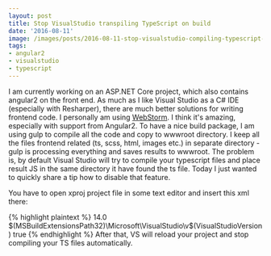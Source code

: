 ```yaml
---
layout: post
title: Stop VisualStudio transpiling TypeScript on build
date: '2016-08-11'
image: /images/posts/2016-08-11-stop-visualstudio-compiling-typescript-on-build/featured.jpg
tags:
- angular2
- visualstudio
- typescript
---
```

I am currently working on an ASP.NET Core project, which also contains angular2 on the front end. As much as I like Visual Studio as a C# IDE (especially with Resharper), there are much better solutions for writing frontend code. I personally am using [WebStorm](https://www.jetbrains.com/webstorm/). I think it's amazing, especially with support from Angular2. To have a nice build package, I am using gulp to compile all the code and copy to wwwroot directory. I keep all the files frontend related (ts, scss, html, images etc.) in separate directory - gulp is processing everything and saves results to wwwroot. The problem is, by default Visual Studio will try to compile your typescript files and place result JS in the same directory it have found the ts file. Today I just wanted to quickly share a tip how to disable that feature.

You have to open xproj project file in some text editor and insert this xml there:

{% highlight plaintext %}
<PropertyGroup>
  <VisualStudioVersion Condition="'$(VisualStudioVersion)' == ''">14.0</VisualStudioVersion>
  <VSToolsPath Condition="'$(VSToolsPath)' == ''">$(MSBuildExtensionsPath32)\Microsoft\VisualStudio\v$(VisualStudioVersion)</VSToolsPath>
  <TypeScriptCompileBlocked>true</TypeScriptCompileBlocked>
</PropertyGroup>
{% endhighlight %}
After that, VS will reload your project and stop compiling your TS files automatically.

